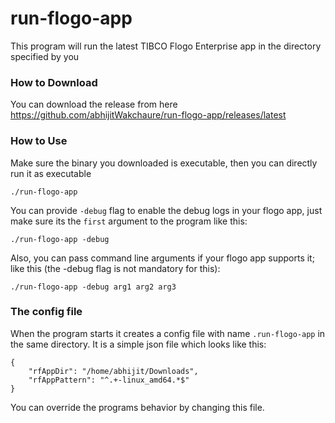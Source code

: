 # run-flogo-app
This program will run the latest TIBCO Flogo Enterprise app in the directory specified by you

### How to Download
You can download the release from here https://github.com/abhijitWakchaure/run-flogo-app/releases/latest

### How to Use
Make sure the binary you downloaded is executable, then you can directly run it as executable
```
./run-flogo-app
```
You can provide `-debug` flag to enable the debug logs in your flogo app, just make sure its the `first` argument to the program like this:
```
./run-flogo-app -debug
```
Also, you can pass command line arguments if your flogo app supports it; like this (the -debug flag is not mandatory for this):
```
./run-flogo-app -debug arg1 arg2 arg3
```


### The config file
When the program starts it creates a config file with name `.run-flogo-app` in the same directory. It is a simple json file which looks like this:
```
{
	"rfAppDir": "/home/abhijit/Downloads",
	"rfAppPattern": "^.+-linux_amd64.*$"
}
```
You can override the programs behavior by changing this file. 

